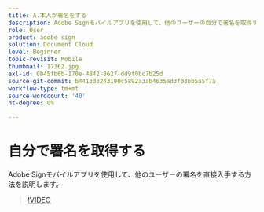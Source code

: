 ```yaml
---
title: A.本人が署名をする
description: Adobe Signモバイルアプリを使用して、他のユーザーの自分で署名を取得する方法を説明します
role: User
product: adobe sign
solution: Document Cloud
level: Beginner
topic-revisit: Mobile
thumbnail: 17362.jpg
exl-id: 0b45fb6b-170e-4842-8627-dd9f0bc7b25d
source-git-commit: b4413d3243190c5892a3ab4635ad3f03bb5a5f7a
workflow-type: tm+mt
source-wordcount: '40'
ht-degree: 0%

---
```


# 自分で署名を取得する

Adobe Signモバイルアプリを使用して、他のユーザーの署名を直接入手する方法を説明します。

>[!VIDEO](https://video.tv.adobe.com/v/17362?hidetitle=true)
